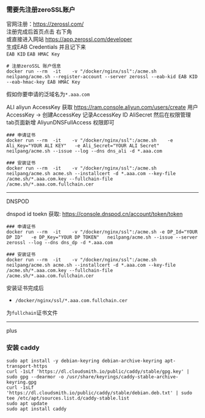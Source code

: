 ### 需要先注册zeroSSL账户
官网注册：https://zerossl.com/  
注册完成后首页点击 右下角  
或直接进入网站 https://app.zerossl.com/developer  
生成EAB Credentials 并且记下来  
`EAB KID` `EAB HMAC Key`

```shell
# 注册zeroSSL 账户信息
docker run --rm  -it    -v "/docker/nginx/ssl":/acme.sh neilpang/acme.sh --register-account --server zerossl --eab-kid EAB KID --eab-hmac-key EAB HMAC Key
```
假如你要申请的泛域名为`*.aaa.com`

ALI
aliyun AccessKey 获取  https://ram.console.aliyun.com/users/create 用户 AccessKey -> 创建AccessKey  记录AccessKey ID AliSecret  然后在权限管理tab页面新增 AliyunDNSFullAccess 权限即可
```shell
### 申请证书
docker run --rm  -it    -v "/docker/nginx/ssl":/acme.sh    -e Ali_Key="YOUR ALI KEY"   -e Ali_Secret="YOUR ALI Secret"   neilpang/acme.sh --issue --log --dns dns_ali -d *.aaa.com

### 安装证书
docker run --rm  -it    -v "/docker/nginx/ssl":/acme.sh    neilpang/acme.sh acme.sh --installcert -d *.aaa.com --key-file /acme.sh/*.aaa.com.key --fullchain-file /acme.sh/*.aaa.com.fullchain.cer

```

---
DNSPOD

dnspod id toekn 获取: https://console.dnspod.cn/account/token/token

```shell
### 申请证书
docker run --rm  -it    -v "/docker/nginx/ssl":/acme.sh -e DP_Id="YOUR DP ID"   -e DP_Key="YOUR DP TOKEN"   neilpang/acme.sh --issue --server zerossl --log --dns dns_dp -d *.aaa.com

### 安装证书
docker run --rm  -it    -v "/docker/nginx/ssl":/acme.sh    neilpang/acme.sh acme.sh --installcert -d *.aaa.com --key-file /acme.sh/*.aaa.com.key --fullchain-file /acme.sh/*.aaa.com.fullchain.cer
```

安装证书完成后

- `/docker/nginx/ssl/*.aaa.com.fullchain.cer`  

为`fullchain`证书文件

---
plus
### 安装 caddy

```shell
sudo apt install -y debian-keyring debian-archive-keyring apt-transport-https
curl -1sLf 'https://dl.cloudsmith.io/public/caddy/stable/gpg.key' | sudo gpg --dearmor -o /usr/share/keyrings/caddy-stable-archive-keyring.gpg
curl -1sLf 'https://dl.cloudsmith.io/public/caddy/stable/debian.deb.txt' | sudo tee /etc/apt/sources.list.d/caddy-stable.list
sudo apt update
sudo apt install caddy
```

